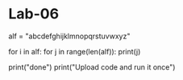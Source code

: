 # Lab-06
alf = "abcdefghijklmnopqrstuvwxyz"

for i in alf:
    for j in range(len(alf)):
        print(j)

print("done")
print("Upload code and run it once")
